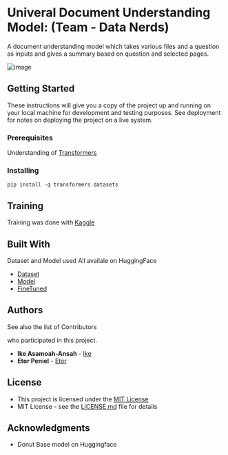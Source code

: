                  
# Univeral Document Understanding Model: (Team - Data Nerds)

A document understanding model which takes various files and a question as inputs and gives a summary based on question and selected pages.

![image](https://github.com/user-attachments/assets/1cdda117-4fcd-4b35-9a8b-295af4ea2e39)

 
## Getting Started

These instructions will give you a copy of the project up and running on
your local machine for development and testing purposes. See deployment
for notes on deploying the project on a live system.
 
### Prerequisites

Understanding of [Transformers](https://huggingface.co/docs/transformers/)

### Installing

```pip install -q transformers datasets```
 
## Training

Training was done with [Kaggle](https://www.kaggle.com)
 
## Built With

Dataset and Model used
All availale on HuggingFace

- [Dataset](https://huggingface.co/datasets/nielsr/docvqa_1200_examples_donut)
- [Model](https://huggingface.co/naver-clova-ix/donut-base)
- [FineTuned](https://huggingface.co/pacman2223/univ-docu-model-v3)

 
## Authors

See also the list of Contributors

who participated in this project.

- **Ike Asamoah-Ansah** - [Ike](https://github.com/ikeasamoahansah/)
- **Etor Peniel** - [Etor](https://github.com/peniel101)

 
## License

- This project is licensed under the [MIT License](LICENSE)
- MIT License - see the [LICENSE.md](LICENSE) file for details
 
## Acknowledgments

- Donut Base model on Huggingface
